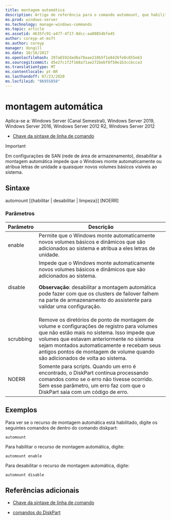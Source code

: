 ```yaml
---
title: montagem automática
description: Artigo de referência para o comando automount, que habilita ou desabilita o recurso de montagem automática.
ms.prod: windows-server
ms.technology: manage-windows-commands
ms.topic: article
ms.assetid: 4635fc91-a477-4f17-8dcc-aa08854bfe45
author: coreyp-at-msft
ms.author: coreyp
manager: dongill
ms.date: 10/16/2017
ms.openlocfilehash: 297a6592dad6a70aae218b5f1e8426fe0c855e63
ms.sourcegitcommit: d5e27c1f2f168a71ae272bebf8f50e1b3ccbcca3
ms.translationtype: MT
ms.contentlocale: pt-BR
ms.lasthandoff: 07/23/2020
ms.locfileid: "86955858"
---
```

# <a name="automount"></a>montagem automática

Aplica-se a: Windows Server (Canal Semestral), Windows Server 2019, Windows Server 2016, Windows Server 2012 R2, Windows Server 2012

- [Chave da sintaxe de linha de comando](command-line-syntax-key.md)

> [!IMPORTANT]
> Em configurações de SAN (rede de área de armazenamento), desabilitar a montagem automática impede que o Windows monte automaticamente ou atribua letras de unidade a quaisquer novos volumes básicos visíveis ao sistema.

## <a name="syntax"></a>Sintaxe

automount [{habilitar | desabilitar | limpeza}] [NOERR]

### <a name="parameters"></a>Parâmetros

| Parâmetro | Descrição |
| --------- | ----------- |
| enable | Permite que o Windows monte automaticamente novos volumes básicos e dinâmicos que são adicionados ao sistema e atribua a eles letras de unidade. |
| disable | Impede que o Windows monte automaticamente novos volumes básicos e dinâmicos que são adicionados ao sistema.<p>**Observação**: desabilitar a montagem automática pode fazer com que os clusters de failover falhem na parte de armazenamento do assistente para validar uma configuração. |
| scrubbing | Remove os diretórios de ponto de montagem de volume e configurações de registro para volumes que não estão mais no sistema. Isso impede que volumes que estavam anteriormente no sistema sejam montados automaticamente e recebam seus antigos pontos de montagem de volume quando são adicionados de volta ao sistema. |
| NOERR | Somente para scripts. Quando um erro é encontrado, o DiskPart continua processando comandos como se o erro não tivesse ocorrido. Sem esse parâmetro, um erro faz com que o DiskPart saia com um código de erro. |

## <a name="examples"></a>Exemplos

Para ver se o recurso de montagem automática está habilitado, digite os seguintes comandos de dentro do comando diskpart:

```
automount
```

Para habilitar o recurso de montagem automática, digite:

```
automount enable
```

Para desabilitar o recurso de montagem automática, digite:

```
automount disable
```

## <a name="additional-references"></a>Referências adicionais

- [Chave da sintaxe de linha de comando](command-line-syntax-key.md)

- [comandos do DiskPart](/previous-versions/windows/it-pro/windows-server-2012-r2-and-2012/cc770877(v%3dws.11))
